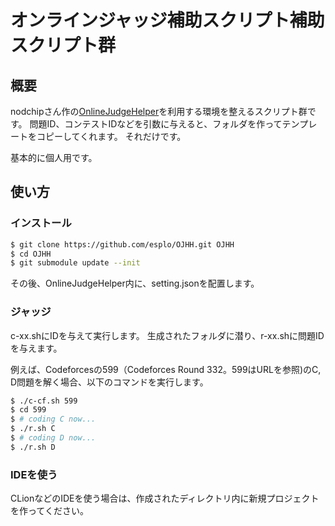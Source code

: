 # オンラインジャッジ補助スクリプト補助スクリプト群

## 概要
nodchipさん作の[OnlineJudgeHelper](https://github.com/nodchip/OnlineJudgeHelper)を利用する環境を整えるスクリプト群です。
問題ID、コンテストIDなどを引数に与えると、フォルダを作ってテンプレートをコピーしてくれます。
それだけです。

基本的に個人用です。

## 使い方

### インストール
```bash
$ git clone https://github.com/esplo/OJHH.git OJHH
$ cd OJHH
$ git submodule update --init
```

その後、OnlineJudgeHelper内に、setting.jsonを配置します。

### ジャッジ
c-xx.shにIDを与えて実行します。
生成されたフォルダに潜り、r-xx.shに問題IDを与えます。

例えば、Codeforcesの599（Codeforces Round 332。599はURLを参照)のC, D問題を解く場合、以下のコマンドを実行します。

```bash
$ ./c-cf.sh 599
$ cd 599
$ # coding C now...
$ ./r.sh C
$ # coding D now...
$ ./r.sh D
```

### IDEを使う
CLionなどのIDEを使う場合は、作成されたディレクトリ内に新規プロジェクトを作ってください。
